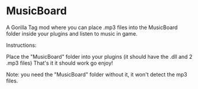 # MusicBoard
A Gorilla Tag mod where you can place .mp3 files into the MusicBoard folder inside your plugins and listen to music in game.

Instructions:

Place the "MusicBoard" folder into your plugins (it should have the .dll and 2 .mp3 files)
That's it it should work go enjoy!

Note: you need the "MusicBoard" folder without it, it won't detect the mp3 files.
